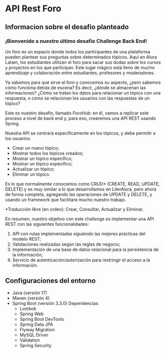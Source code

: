 <h1>
  <b>API Rest Foro</b>
</h1>

<h2>
  Informacion sobre el desafio planteado
</h2>

<h3>
  ¡Bienvenido a nuestro último desafío Challenge Back End!
</h3>
<p>Un foro es un espacio donde todos los participantes de una plataforma pueden plantear sus preguntas sobre determinados tópicos. 
  Aquí en Alura Latam, los estudiantes utilizan el foro para sacar sus dudas sobre los cursos y proyectos en los que participan. 
  Este lugar mágico está lleno de mucho aprendizaje y colaboración entre estudiantes, profesores y moderadores.
</p>
<p>
  Ya sabemos para qué sirve el foro y conocemos su aspecto, ¿pero sabemos cómo funciona detrás de escena? Es decir, ¿dónde se almacenan las informaciones? 
¿Cómo se tratan los datos para relacionar un tópico con una respuesta, o cómo se relacionan los usuarios con las respuestas de un tópico?

Este es nuestro desafío, llamado ForoHub: en él, vamos a replicar este proceso a nivel de back end y, para eso, crearemos una API REST usando Spring.

</p>

<p>
  Nuestra API se centrará específicamente en los tópicos, y debe permitir a los usuarios:
</p>
<ul>
  <li>
    Crear un nuevo tópico;
  </li>
  <li>
    Mostrar todos los tópicos creados;
  </li>
  <li>
    Mostrar un tópico específico;
  </li>
  <li>
    Mostrar un tópico específico;
  </li>
  <li>
    Actualizar un tópico;
  </li>
  <li>
    Eliminar un tópico.
  </li>
</ul>

<p>
  Es lo que normalmente conocemos como CRUD* (CREATE, READ, UPDATE, DELETE) y es muy similar a lo que desarrollamos en LiterAlura, pero ahora de forma completa, 
agregando las operaciones de UPDATE y DELETE, y usando un framework que facilitará mucho nuestro trabajo.
</p>

<p>
  *Traducción libre (en orden): Crear, Consultar, Actualizar y Eliminar.
</p>

<p>
  En resumen, nuestro objetivo con este challenge es implementar una API REST con las siguientes funcionalidades:
</p>

<ol>
  <li>
    API con rutas implementadas siguiendo las mejores prácticas del modelo REST;
  </li>
  <li>
    Validaciones realizadas según las reglas de negocio;
  </li>
  <li>
    Implementación de una base de datos relacional para la persistencia de la información;
  </li>
  <li>
    Servicio de autenticación/autorización para restringir el acceso a la información.
  </li>
</ol>

<h2>
  Configuraciones del entorno
</h2>

<ul>
  <li>
    Java (versión 17) 
  </li>
  <li>
    Maven (versión 4)
  </li>
  <li>
    Spring Boot (versión 3.3.0)
    Dependencias:
      <ul>
        <li>
          Lombok  
        </li>
        <li>
          Spring Web
        </li>
        <li>
          Spring Boot DevTools
        </li>
        <li>
          Spring Data JPA
        </li>
        <li>
          Flyway Migration
        </li>
        <li>
          MySQL Driver
        </li>
        <li>
          Validation
        </li>
        <li>
          Spring Security
        </li>
      </ul>
  </li>
</ul>





